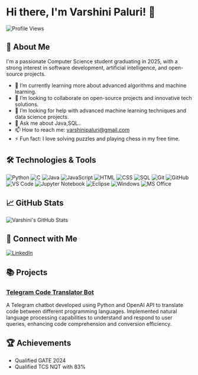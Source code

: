 # Hi there, I'm Varshini Paluri! 👋

![Profile Views](https://komarev.com/ghpvc/?username=varshinipaluri&color=blue)

## 🚀 About Me
I'm a passionate Computer Science student graduating in 2025, with a strong interest in software development, artificial intelligence, and open-source projects.

- 🌱 I’m currently learning more about advanced algorithms and machine learning.
- 👯 I’m looking to collaborate on open-source projects and innovative tech solutions.
- 🤔 I’m looking for help with advanced machine learning techniques and data science projects.
- 💬 Ask me about Java,SQL..
- 📫 How to reach me: [varshinipaluri@gmail.com](mailto:varshinipaluri@gmail.com)
- ⚡ Fun fact: I love solving puzzles and playing chess in my free time.

## 🛠️ Technologies & Tools
![Python](https://img.shields.io/badge/-Python-05122A?style=flat&logo=python)
![C](https://img.shields.io/badge/-C-05122A?style=flat&logo=c)
![Java](https://img.shields.io/badge/-Java-05122A?style=flat&logo=java)
![JavaScript](https://img.shields.io/badge/-JavaScript-05122A?style=flat&logo=javascript)
![HTML](https://img.shields.io/badge/-HTML-05122A?style=flat&logo=html5)
![CSS](https://img.shields.io/badge/-CSS-05122A?style=flat&logo=css3)
![SQL](https://img.shields.io/badge/-SQL-05122A?style=flat&logo=sql)
![Git](https://img.shields.io/badge/-Git-05122A?style=flat&logo=git)
![GitHub](https://img.shields.io/badge/-GitHub-05122A?style=flat&logo=github)
![VS Code](https://img.shields.io/badge/-VS%20Code-05122A?style=flat&logo=visual-studio-code)
![Jupyter Notebook](https://img.shields.io/badge/-Jupyter%20Notebook-05122A?style=flat&logo=jupyter)
![Eclipse](https://img.shields.io/badge/-Eclipse-05122A?style=flat&logo=eclipse)
![Windows](https://img.shields.io/badge/-Windows-05122A?style=flat&logo=windows)
![MS Office](https://img.shields.io/badge/-MS%20Office-05122A?style=flat&logo=microsoft-office)


## 📈 GitHub Stats
![Varshini's GitHub Stats](https://github-readme-stats.vercel.app/api?username=varshinipaluri&show_icons=true&theme=radical)


## 🔗 Connect with Me
[![LinkedIn](https://img.shields.io/badge/-LinkedIn-05122A?style=flat&logo=linkedin)](https://www.linkedin.com/in/varshini-paluri-814a89258/)

## 📚 Projects
### [Telegram Code Translator Bot](https://github.com/varshinipaluri/telegram-code-translator-bot)
A Telegram chatbot developed using Python and OpenAI API to translate code between different programming languages. Implemented natural language processing capabilities to understand and respond to user queries, enhancing code comprehension and conversion efficiency.

## 🏆 Achievements
- Qualified GATE 2024
- Qualified TCS NQT with 83%






